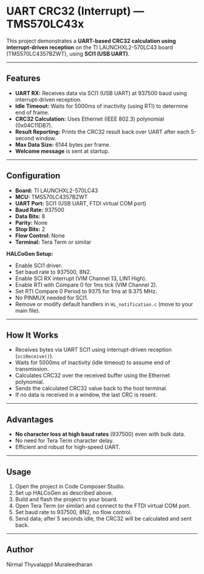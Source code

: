 # UART CRC32 (Interrupt) — TMS570LC43x

This project demonstrates a **UART-based CRC32 calculation using interrupt-driven reception** on the TI LAUNCHXL2-570LC43 board (TMS570LC4357BZWT), using **SCI1 (USB UART)**.

---

## Features

- **UART RX:** Receives data via SCI1 (USB UART) at 937500 baud using interrupt-driven reception.
- **Idle Timeout:** Waits for 5000ms of inactivity (using RTI) to determine end of frame.
- **CRC32 Calculation:** Uses Ethernet (IEEE 802.3) polynomial (0x04C11DB7).
- **Result Reporting:** Prints the CRC32 result back over UART after each 5-second window.
- **Max Data Size:** 6144 bytes per frame.
- **Welcome message** is sent at startup.

---

## Configuration

- **Board:** TI LAUNCHXL2-570LC43
- **MCU:** TMS570LC4357BZWT
- **UART Port:** SCI1 (USB UART, FTDI virtual COM port)
- **Baud Rate:** 937500
- **Data Bits:** 8
- **Parity:** None
- **Stop Bits:** 2
- **Flow Control:** None
- **Terminal:** Tera Term or similar

**HALCoGen Setup:**

- Enable SCI1 driver.
- Set baud rate to 937500, 8N2.
- Enable SCI RX interrupt (VIM Channel 13, LIN1 High).
- Enable RTI with Compare 0 for 1ms tick (VIM Channel 2).
- Set RTI Compare 0 Period to 9375 for 1ms at 9.375 MHz.
- No PINMUX needed for SCI1.
- Remove or modify default handlers in `HL_notification.c` (move to your main file).

---

## How It Works

- Receives bytes via UART SCI1 using interrupt-driven reception (`sciReceive()`).
- Waits for 5000ms of inactivity (idle timeout) to assume end of transmission.
- Calculates CRC32 over the received buffer using the Ethernet polynomial.
- Sends the calculated CRC32 value back to the host terminal.
- If no data is received in a window, the last CRC is resent.

---

## Advantages

- **No character loss at high baud rates** (937500) even with bulk data.
- No need for Tera Term character delay.
- Efficient and robust for high-speed UART.

---

## Usage

1. Open the project in Code Composer Studio.
2. Set up HALCoGen as described above.
3. Build and flash the project to your board.
4. Open Tera Term (or similar) and connect to the FTDI virtual COM port.
5. Set baud rate to 937500, 8N2, no flow control.
6. Send data; after 5 seconds idle, the CRC32 will be calculated and sent back.

---

## Author

Nirmal Thyvalappil Muraleedharan
